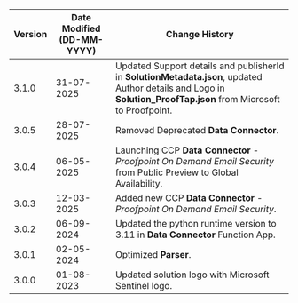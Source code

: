 | **Version** | **Date Modified (DD-MM-YYYY)** | **Change History**                                   |
|-------------|--------------------------------|------------------------------------------------------|
| 3.1.0       | 31-07-2025                     | Updated Support details and publisherId in **SolutionMetadata.json**, updated Author details and Logo in **Solution_ProofTap.json** from Microsoft to Proofpoint.|
| 3.0.5       | 28-07-2025                     | Removed Deprecated **Data Connector**.							|  
| 3.0.4       | 06-05-2025                     | Launching CCP **Data Connector** - *Proofpoint On Demand Email Security* from Public Preview to Global Availability.           |
| 3.0.3       | 12-03-2025                     | Added new CCP **Data Connector** - *Proofpoint On Demand Email Security*.            |
| 3.0.2       | 06-09-2024                     | Updated the python runtime version to 3.11 in **Data Connector** Function App.           |
| 3.0.1       | 02-05-2024                     | Optimized **Parser**.                                      |
| 3.0.0       | 01-08-2023                     | Updated solution logo with Microsoft Sentinel logo.   |
